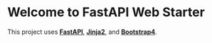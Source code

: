 # Welcome to FastAPI Web Starter




This project uses [**<u>FastAPI</u>**](https://fastapi.tiangolo.com/), [**<u>Jinja2</u>**](https://jinja.palletsprojects.com/en/2.11.x/), and [**<u>Bootstrap4</u>**](https://getbootstrap.com/docs/4.1/getting-started/introduction/).